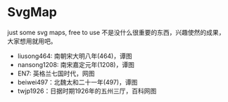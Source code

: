 # SvgMap
just some svg maps, free to use
不是没什么很重要的东西，兴趣使然的成果，大家想用就用吧。

- liusong464: 南朝宋大明八年(464)，谭图
- nansong1208: 南宋嘉定元年(1208)，谭图
- EN7: 英格兰七国时代，网图
- beiwei497：北魏太和二十一年(497)，谭图
- twjp1926：日据时期1926年的五州三厅，百科网图
